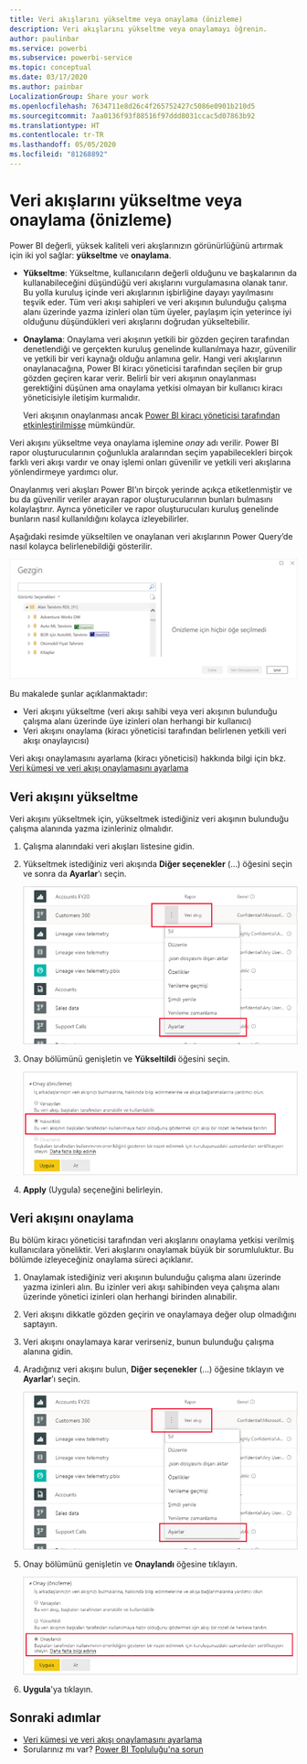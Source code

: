```yaml
---
title: Veri akışlarını yükseltme veya onaylama (önizleme)
description: Veri akışlarını yükseltme veya onaylamayı öğrenin.
author: paulinbar
ms.service: powerbi
ms.subservice: powerbi-service
ms.topic: conceptual
ms.date: 03/17/2020
ms.author: painbar
LocalizationGroup: Share your work
ms.openlocfilehash: 7634711e8d26c4f265752427c5086e0901b210d5
ms.sourcegitcommit: 7aa0136f93f88516f97ddd8031ccac5d07863b92
ms.translationtype: HT
ms.contentlocale: tr-TR
ms.lasthandoff: 05/05/2020
ms.locfileid: "81268892"
---
```

# <a name="promote-or-certify-dataflows-preview"></a>Veri akışlarını yükseltme veya onaylama (önizleme)

Power BI değerli, yüksek kaliteli veri akışlarınızın görünürlüğünü artırmak için iki yol sağlar: **yükseltme** ve **onaylama**.

* **Yükseltme**: Yükseltme, kullanıcıların değerli olduğunu ve başkalarının da kullanabileceğini düşündüğü veri akışlarını vurgulamasına olanak tanır. Bu yolla kuruluş içinde veri akışlarının işbirliğine dayayı yayılmasını teşvik eder. Tüm veri akışı sahipleri ve veri akışının bulunduğu çalışma alanı üzerinde yazma izinleri olan tüm üyeler, paylaşım için yeterince iyi olduğunu düşündükleri veri akışlarını doğrudan yükseltebilir.

* **Onaylama**: Onaylama veri akışının yetkili bir gözden geçiren tarafından denetlendiği ve gerçekten kuruluş genelinde kullanılmaya hazır, güvenilir ve yetkili bir veri kaynağı olduğu anlamına gelir. Hangi veri akışlarının onaylanacağına, Power BI kiracı yöneticisi tarafından seçilen bir grup gözden geçiren karar verir. Belirli bir veri akışının onaylanması gerektiğini düşünen ama onaylama yetkisi olmayan bir kullanıcı kiracı yöneticisiyle iletişim kurmalıdır.

  Veri akışının onaylanması ancak [Power BI kiracı yöneticisi tarafından etkinleştirilmişse](../admin/service-admin-setup-certification.md) mümkündür.

Veri akışını yükseltme veya onaylama işlemine *onay* adı verilir. Power BI rapor oluşturucularının çoğunlukla aralarından seçim yapabilecekleri birçok farklı veri akışı vardır ve onay işlemi onları güvenilir ve yetkili veri akışlarına yönlendirmeye yardımcı olur.

Onaylanmış veri akışları Power BI’ın birçok yerinde açıkça etiketlenmiştir ve bu da güvenilir veriler arayan rapor oluşturucularının bunları bulmasını kolaylaştırır. Ayrıca yöneticiler ve rapor oluşturucuları kuruluş genelinde bunların nasıl kullanıldığını kolayca izleyebilirler.

Aşağıdaki resimde yükseltilen ve onaylanan veri akışlarının Power Query’de nasıl kolayca belirlenebildiği gösterilir.

![Power Query’de vurgulanan onaylanmış veri akışları](media/service-dataflows-promote-certify/powerbi-dataflow-endorsement-power-query.png)

Bu makalede şunlar açıklanmaktadır:
* Veri akışını yükseltme (veri akışı sahibi veya veri akışının bulunduğu çalışma alanı üzerinde üye izinleri olan herhangi bir kullanıcı)
* Veri akışını onaylama (kiracı yöneticisi tarafından belirlenen yetkili veri akışı onaylayıcısı)

Veri akışı onaylamasını ayarlama (kiracı yöneticisi) hakkında bilgi için bkz. [Veri kümesi ve veri akışı onaylamasını ayarlama](../admin/service-admin-setup-certification.md)


## <a name="promote-a-dataflow"></a>Veri akışını yükseltme

Veri akışını yükseltmek için, yükseltmek istediğiniz veri akışının bulunduğu çalışma alanında yazma izinleriniz olmalıdır.

1. Çalışma alanındaki veri akışları listesine gidin.
 
1. Yükseltmek istediğiniz veri akışında **Diğer seçenekler** (...) öğesini seçin ve sonra da **Ayarlar**’ı seçin.

    ![Veri akışındaki üç noktayı seçin](media/service-dataflows-promote-certify/power-bi-dataflow-settings.png)

1. Onay bölümünü genişletin ve **Yükseltildi** öğesini seçin.

    ![Yükseltilen ve Uygula seçeneklerini belirleyin](media/service-dataflows-promote-certify/power-bi-dataflow-promoted-endorsement.png)

1. **Apply** (Uygula) seçeneğini belirleyin.

## <a name="certify-a-dataflow"></a>Veri akışını onaylama

Bu bölüm kiracı yöneticisi tarafından veri akışlarını onaylama yetkisi verilmiş kullanıcılara yöneliktir. Veri akışlarını onaylamak büyük bir sorumluluktur. Bu bölümde izleyeceğiniz onaylama süreci açıklanır.

1. Onaylamak istediğiniz veri akışının bulunduğu çalışma alanı üzerinde yazma izinleri alın. Bu izinler veri akışı sahibinden veya çalışma alanı üzerinde yönetici izinleri olan herhangi birinden alınabilir. 

1. Veri akışını dikkatle gözden geçirin ve onaylamaya değer olup olmadığını saptayın.

1. Veri akışını onaylamaya karar verirseniz, bunun bulunduğu çalışma alanına gidin.
 
1. Aradığınız veri akışını bulun, **Diğer seçenekler** (...) öğesine tıklayın ve **Ayarlar**’ı seçin.

    ![Veri kümesindeki veya veri akışındaki üç noktayı seçin](media/service-dataflows-promote-certify/power-bi-dataflow-settings.png)

1. Onay bölümünü genişletin ve **Onaylandı** öğesine tıklayın. 

    ![Daha fazla bilgi edinin bağlantısına tıklayın](media/service-dataflows-promote-certify/service-certify-datasets-dataflows.png)

2. **Uygula**'ya tıklayın.

## <a name="next-steps"></a>Sonraki adımlar

* [Veri kümesi ve veri akışı onaylamasını ayarlama](../admin/service-admin-setup-certification.md)
* Sorularınız mı var? [Power BI Topluluğu'na sorun](https://community.powerbi.com/)